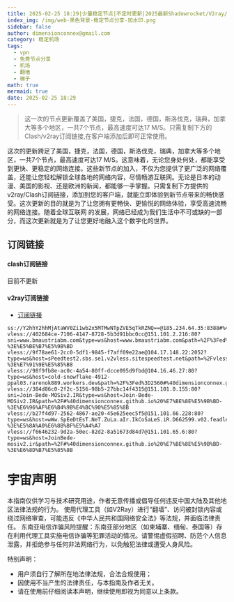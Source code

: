 ```yaml
---
title: 2025-02-25 18:29|少量稳定节点|不定时更新|2025最新Shadowrocket/V2ray/SSR/Clash免费节点高速订阅机场
index_img: /img/web-黑色背景-稳定节点分享-加水印.png
sidebar: false
author: dimensionconnex@gmail.com
category: 稳定机场
tags:
  - vpn
  - 免费节点分享
  - 机场
  - 翻墙
  - 梯子
math: true
mermaid: true
date: 2025-02-25 18:29
---
```

> 这一次的节点更新覆盖了美国，捷克，法国，德国，斯洛伐克，瑞典，加拿大等多个地区，一共7个节点，最高速度可达17 M/S。只需复制下方的Clash/v2ray订阅链接,在客户端添加后即可正常使用。

<!-- more -->
这次的更新跨足了美国，捷克，法国，德国，斯洛伐克，瑞典，加拿大等多个地区，一共7个节点，最高速度可达17 M/S。这意味着，无论您身处何处，都能享受到更快、更稳定的网络连接。这些新节点的加入，不仅为您提供了更广泛的网络覆盖，还能让您轻松解锁全球各地的网络内容，尽情畅游互联网。无论是日本的动漫、美国的影视、还是欧洲的新闻，都能够一手掌握。只需复制下方提供的v2ray/Clash订阅链接，添加到您的客户端，就能立即体验到新节点带来的畅快感受。这次更新的目的就是为了让您拥有更畅快、更愉悦的网络体验，享受高速流畅的网络连接。随着全球互联网
的发展，网络已经成为我们生活中不可或缺的一部分，而这次更新就是为了让您更好地融入这个数字化的世界。
<!-- 广告位 -->

<!-- 广告位 -->
## 订阅链接

#### clash订阅链接
目前不更新


#### v2ray订阅链接
- [订阅链接](https://dimensionconnex.github.io/assets/links/airport/2025-02/stable-X8G8O7KUQESPQ7U2.txt)
```text
ss://Y2hhY2hhMjAtaWV0Zi1wb2x5MTMwNTpZVE5qTkRZNQ==@185.234.64.35:8388#%40dimensionconnex.github.io%20%E6%B3%95%E5%9B%BD
vless://402684ce-7106-4147-8728-5b3d91bbc0cc@151.101.2.216:80?sni=www.bmaustriabm.com&type=ws&host=www.bmaustriabm.com&path=%2F%3Fed%3D2048#%40dimensionconnex.github.io%20%E7%BE%8E%E5%9B%BD-%3E%E5%BE%B7%E5%9B%BD
vless://9f78ae61-2cc0-5df1-9845-f7aff09e22ae@104.17.148.22:2052?type=ws&host=sPeedtest2.sbs.se1.v2vless.sitespeedtest.net&path=%2Fvless%23%40V2RAY_SPATIAL%2C%40V2RAY_SPATIAL%2C%40V2RAY_SPATIAL%2C%40V2RAY_SPATIAL%2C%40V2RAY_SPATIAL%2C%40V2RAY_SPATIAL%2C%40V2RAY_SPATIAL%2C%40V2RAY_SPATIAL%2C%40V2RAY_SPATIAL%2C%40V2RAY_SPATIAL%2C%40V2RAY_SPATIAL%2C%40V2RAY_SPATIAL#%40dimensionconnex.github.io%20%E7%BE%8E%E5%9B%BD-%3E%E7%91%9E%E5%85%B8
vless://98f9fb8e-ac0c-4a54-80ff-dcce095d9fbd@104.16.46.27:80?type=ws&host=cold-snowflake-4912-ppal03.rarenok889.workers.dev&path=%2F%3Fed%3D2560#%40dimensionconnex.github.io%20%E7%BE%8E%E5%9B%BD
vless://384d86c0-2f2c-5156-98b5-27bbc14f4315@151.101.0.155:80?sni=Join-Bede-MOSiv2.IR&type=ws&host=Join-Bede-MOSiv2.IR&path=%2F#%40dimensionconnex.github.io%20%E7%BE%8E%E5%9B%BD-%3E%E6%96%AF%E6%B4%9B%E4%BC%90%E5%85%8B
vless://b27f4d97-2562-4867-ae20-45e625eec5f5@151.101.66.228:80?type=ws&host=wWw.SpEeDtEsT.NeT.ZuLa.aIr.IkCoSaLeS.iR.D662599.v02.feadlenetworkv2sa2.net&path=%2F#%40dimensionconnex.github.io%20%E7%BE%8E%E5%9B%BD-%3E%E5%8A%A0%E6%8B%BF%E5%A4%A7
vless://f6646232-9d2a-50ec-82d2-8a51673d84d7@151.101.65.6:80?type=ws&host=JoinBede-mosiv2.ir&path=%2F#%40dimensionconnex.github.io%20%E7%BE%8E%E5%9B%BD-%3E%E6%8D%B7%E5%85%8B
```

<!-- universe_declaration -->
# 宇宙声明
本指南仅供学习与技术研究用途，作者无意传播或倡导任何违反中国大陆及其他地区法律法规的行为。
使用代理工具（如V2Ray）进行“翻墙”、访问被封锁内容或绕过网络审查，可能违反《中华人民共和国网络安全法》等法规，并面临法律责任。
东南亚电信诈骗风险提醒：东南亚部分地区（如柬埔寨、缅甸、泰国等）存在利用代理工具实施电信诈骗等犯罪活动的情况。请警惕虚假招聘、防范个人信息泄露，并拒绝参与任何非法网络行为，以免触犯法律或遭受人身风险。

特别声明：
- 用户须自行了解所在地法律法规，合法合规使用；
- 因使用不当产生的法律责任，与本指南及作者无关。
- 请在使用前仔细阅读本声明，继续使用即视为同意以上条款。
<!-- universe_declaration -->